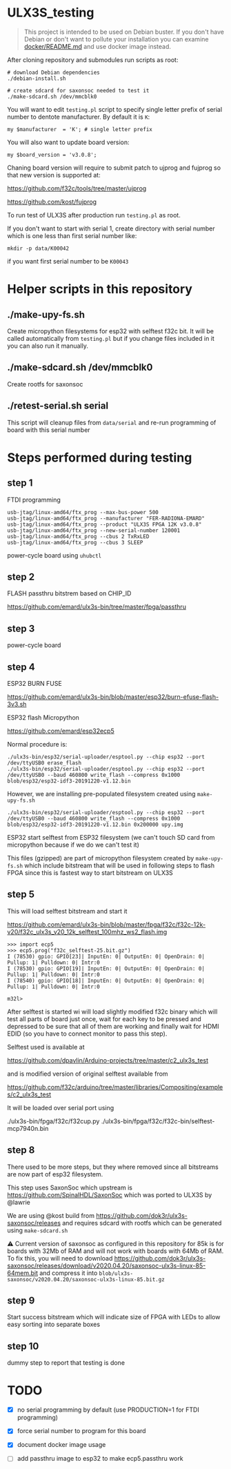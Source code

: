# ULX3S_testing

> This project is intended to be used on Debian buster. If you don't have
> Debian or don't want to pollute your installation you can examine
> [docker/README.md](docker/README.md) and use docker image instead.

After cloning repository and submodules run scripts as root:

    # download Debian dependencies
    ./debian-install.sh

    # create sdcard for saxonsoc needed to test it
    ./make-sdcard.sh /dev/mmcblk0

You will want to edit `testing.pl` script to specify single letter prefix
of serial number to dentote manufacturer. By default it is `K`:

    my $manufacturer  = 'K'; # single letter prefix

You will also want to update board version:

    my $board_version = 'v3.0.8';    

Chaning board version will require to submit patch to ujprog and fujprog
so that new version is supported at:

https://github.com/f32c/tools/tree/master/ujprog

https://github.com/kost/fujprog


To run test of ULX3S after production run `testing.pl` as root.

If you don't want to start with serial 1, create directory with serial number
which is one less than first serial number like:

    mkdir -p data/K00042

if you want first serial number to be `K00043`


# Helper scripts in this repository

## ./make-upy-fs.sh

Create micropython filesystems for esp32 with selftest f32c bit. It will be
called automatically from `testing.pl` but if you change files included in it
you can also run it manually.

## ./make-sdcard.sh /dev/mmcblk0

Create rootfs for saxonsoc

## ./retest-serial.sh serial

This script will cleanup files from `data/serial` and re-run programming
of board with this serial number




# Steps performed during testing


## step 1

FTDI programming

    usb-jtag/linux-amd64/ftx_prog --max-bus-power 500
    usb-jtag/linux-amd64/ftx_prog --manufacturer "FER-RADIONA-EMARD"
    usb-jtag/linux-amd64/ftx_prog --product "ULX3S FPGA 12K v3.0.8"
    usb-jtag/linux-amd64/ftx_prog --new-serial-number 120001
    usb-jtag/linux-amd64/ftx_prog --cbus 2 TxRxLED
    usb-jtag/linux-amd64/ftx_prog --cbus 3 SLEEP

power-cycle board using `uhubctl`

## step 2

FLASH passthru bitstrem based on CHIP_ID

https://github.com/emard/ulx3s-bin/tree/master/fpga/passthru



## step 3

power-cycle board



## step 4

ESP32 BURN FUSE

https://github.com/emard/ulx3s-bin/blob/master/esp32/burn-efuse-flash-3v3.sh



ESP32 flash Micropython

https://github.com/emard/esp32ecp5

Normal procedure is:

    ./ulx3s-bin/esp32/serial-uploader/esptool.py --chip esp32 --port /dev/ttyUSB0 erase_flash
    ./ulx3s-bin/esp32/serial-uploader/esptool.py --chip esp32 --port /dev/ttyUSB0 --baud 460800 write_flash --compress 0x1000 blob/esp32/esp32-idf3-20191220-v1.12.bin

However, we are installing pre-populated filesystem created using `make-upy-fs.sh`

    ./ulx3s-bin/esp32/serial-uploader/esptool.py --chip esp32 --port /dev/ttyUSB0 --baud 460800 write_flash --compress 0x1000 blob/esp32/esp32-idf3-20191220-v1.12.bin 0x200000 upy.img


    
ESP32 start selftest from ESP32 filesystem (we can't touch SD card from micropython because
if we do we can't test it)

This files (gzipped) are part of micropython filesystem created by `make-upy-fs.sh`
which include bitstream that will be used in following steps to flash FPGA since
this is fastest way to start bitstream on ULX3S


## step 5

This will load selftest bitstream and start it

https://github.com/emard/ulx3s-bin/blob/master/fpga/f32c/f32c-12k-v20/f32c_ulx3s_v20_12k_selftest_100mhz_ws2_flash.img

    >>> import ecp5
    >>> ecp5.prog("f32c_selftest-25.bit.gz")
    I (78530) gpio: GPIO[23]| InputEn: 0| OutputEn: 0| OpenDrain: 0| Pullup: 1| Pulldown: 0| Intr:0
    I (78530) gpio: GPIO[19]| InputEn: 0| OutputEn: 0| OpenDrain: 0| Pullup: 1| Pulldown: 0| Intr:0
    I (78540) gpio: GPIO[18]| InputEn: 0| OutputEn: 0| OpenDrain: 0| Pullup: 1| Pulldown: 0| Intr:0
    
    m32l>

After selftest is started wi will load slightly modified f32c binary which will test all
parts of board just once, wait for each key to be pressed and depressed to be sure that
all of them are working and finally wait for HDMI EDID (so you have to connect monitor
to pass this step).

Selftest used is available at

https://github.com/dpavlin/Arduino-projects/tree/master/c2_ulx3s_test

and is modified version of original selftest available from

https://github.com/f32c/arduino/tree/master/libraries/Compositing/examples/c2_ulx3s_test

It will be loaded over serial port using

   ./ulx3s-bin/fpga/f32c/f32cup.py ./ulx3s-bin/fpga/f32c/f32c-bin/selftest-mcp7940n.bin



## step 8

There used to be more steps, but they where removed since all bitstreams are now part of esp32 filesystem.

This step uses SaxonSoc which upstream is https://github.com/SpinalHDL/SaxonSoc
which was ported to ULX3S by @lawrie

We are using @kost build from https://github.com/dok3r/ulx3s-saxonsoc/releases
and requires sdcard with rootfs which can be generated using `make-sdcard.sh`

:warning: Current version of saxonsoc as configured in this repository for 85k is for boards with 32Mb of
RAM and will not work with boards with 64Mb of RAM. To fix this, you will need to download
https://github.com/dok3r/ulx3s-saxonsoc/releases/download/v2020.04.20/saxonsoc-ulx3s-linux-85-64mem.bit
and compress it into `blob/ulx3s-saxonsoc/v2020.04.20/saxonsoc-ulx3s-linux-85.bit.gz`


## step 9

Start success bitstream which will indicate size of FPGA with LEDs to allow easy sorting into separate
boxes

## step 10

dummy step to report that testing is done


# TODO

- [x] no serial programming by default (use PRODUCTION=1 for FTDI programming)
- [x] force serial number to program for this board
- [x] document docker image usage
- [ ] add passthru image to esp32 to make ecp5.passthru work

